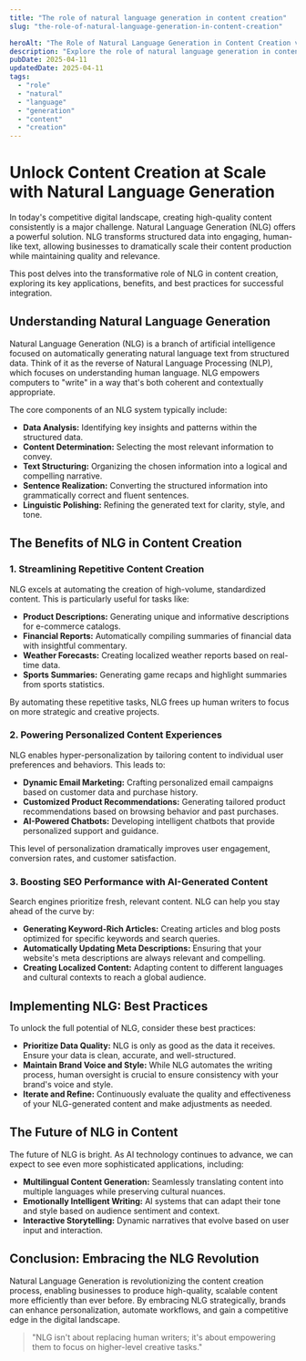 ```yaml
---
title: "The role of natural language generation in content creation"
slug: "the-role-of-natural-language-generation-in-content-creation"

heroAlt: "The Role of Natural Language Generation in Content Creation visual cover image"
description: "Explore the role of natural language generation in content creation in this detailed guide, offering insights, strategies, and practical tips to enhance your understanding and application of the topic."
pubDate: 2025-04-11
updatedDate: 2025-04-11
tags:
  - "role"
  - "natural"
  - "language"
  - "generation"
  - "content"
  - "creation"
---
```


# Unlock Content Creation at Scale with Natural Language Generation

In today's competitive digital landscape, creating high-quality content consistently is a major challenge. Natural Language Generation (NLG) offers a powerful solution. NLG transforms structured data into engaging, human-like text, allowing businesses to dramatically scale their content production while maintaining quality and relevance.

This post delves into the transformative role of NLG in content creation, exploring its key applications, benefits, and best practices for successful integration.

## Understanding Natural Language Generation

Natural Language Generation (NLG) is a branch of artificial intelligence focused on automatically generating natural language text from structured data. Think of it as the reverse of Natural Language Processing (NLP), which focuses on understanding human language. NLG empowers computers to "write" in a way that's both coherent and contextually appropriate.

The core components of an NLG system typically include:

- **Data Analysis:** Identifying key insights and patterns within the structured data.
- **Content Determination:** Selecting the most relevant information to convey.
- **Text Structuring:** Organizing the chosen information into a logical and compelling narrative.
- **Sentence Realization:** Converting the structured information into grammatically correct and fluent sentences.
- **Linguistic Polishing:** Refining the generated text for clarity, style, and tone.

## The Benefits of NLG in Content Creation

### 1. Streamlining Repetitive Content Creation

NLG excels at automating the creation of high-volume, standardized content. This is particularly useful for tasks like:

- **Product Descriptions:** Generating unique and informative descriptions for e-commerce catalogs.
- **Financial Reports:** Automatically compiling summaries of financial data with insightful commentary.
- **Weather Forecasts:** Creating localized weather reports based on real-time data.
- **Sports Summaries:** Generating game recaps and highlight summaries from sports statistics.

By automating these repetitive tasks, NLG frees up human writers to focus on more strategic and creative projects.

### 2. Powering Personalized Content Experiences

NLG enables hyper-personalization by tailoring content to individual user preferences and behaviors. This leads to:

- **Dynamic Email Marketing:** Crafting personalized email campaigns based on customer data and purchase history.
- **Customized Product Recommendations:** Generating tailored product recommendations based on browsing behavior and past purchases.
- **AI-Powered Chatbots:** Developing intelligent chatbots that provide personalized support and guidance.

This level of personalization dramatically improves user engagement, conversion rates, and customer satisfaction.

### 3. Boosting SEO Performance with AI-Generated Content

Search engines prioritize fresh, relevant content. NLG can help you stay ahead of the curve by:

- **Generating Keyword-Rich Articles:** Creating articles and blog posts optimized for specific keywords and search queries.
- **Automatically Updating Meta Descriptions:** Ensuring that your website's meta descriptions are always relevant and compelling.
- **Creating Localized Content:** Adapting content to different languages and cultural contexts to reach a global audience.

## Implementing NLG: Best Practices

To unlock the full potential of NLG, consider these best practices:

- **Prioritize Data Quality:** NLG is only as good as the data it receives. Ensure your data is clean, accurate, and well-structured.
- **Maintain Brand Voice and Style:** While NLG automates the writing process, human oversight is crucial to ensure consistency with your brand's voice and style.
- **Iterate and Refine:** Continuously evaluate the quality and effectiveness of your NLG-generated content and make adjustments as needed.

## The Future of NLG in Content

The future of NLG is bright. As AI technology continues to advance, we can expect to see even more sophisticated applications, including:

- **Multilingual Content Generation:** Seamlessly translating content into multiple languages while preserving cultural nuances.
- **Emotionally Intelligent Writing:** AI systems that can adapt their tone and style based on audience sentiment and context.
- **Interactive Storytelling:** Dynamic narratives that evolve based on user input and interaction.

## Conclusion: Embracing the NLG Revolution

Natural Language Generation is revolutionizing the content creation process, enabling businesses to produce high-quality, scalable content more efficiently than ever before. By embracing NLG strategically, brands can enhance personalization, automate workflows, and gain a competitive edge in the digital landscape.

> "NLG isn't about replacing human writers; it's about empowering them to focus on higher-level creative tasks."
